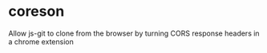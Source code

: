 coreson
=======

Allow js-git to clone from the browser by turning CORS response headers in a chrome extension
